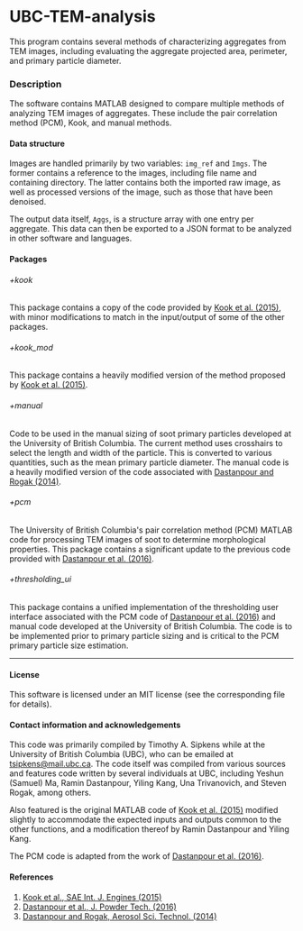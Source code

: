 # UBC-TEM-analysis

This program contains several methods of characterizing aggregates from
TEM images, including evaluating the aggregate projected area, perimeter,
and primary particle diameter.


### Description

The software contains MATLAB designed to compare multiple
methods of analyzing TEM images of aggregates. These include the
pair correlation method (PCM), Kook, and manual methods.

#### Data structure

Images are handled primarily by two variables: `img_ref`
and `Imgs`. The former contains a reference to the images,
including file name and containing directory. The latter
contains both the imported raw image, as well as processed
versions of the image, such as those that have been
denoised.

The output data itself, `Aggs`, is a structure array with one
entry per aggregate. This data can then be exported to a JSON
format to be analyzed in other software and languages.

#### Packages

###### +kook

This package contains a copy of the code provided by [Kook et al. (2015)][kook],
with minor modifications to match in the input/output of some of the
other packages.

###### +kook_mod

This package contains a heavily modified version of the method proposed
by [Kook et al. (2015)][kook].

###### +manual

Code to be used in the manual sizing of soot primary particles developed
at the University of British Columbia. The current method uses crosshairs
to select the length and width of the particle. This is converted to
various quantities, such as the mean primary particle diameter. The manual
code is a heavily modified version of the code associated with [Dastanpour and Rogak (2014)][dastanpour2014].

###### +pcm

The University of British Columbia's pair correlation method (PCM) MATLAB code for processing TEM images of soot to determine morphological properties. This package contains a significant update to the previous code provided with [Dastanpour et al. (2016)][dastanpour2016].

###### +thresholding_ui

This package contains a unified implementation of the thresholding user
interface associated with the PCM code of [Dastanpour et al. (2016)][dastanpour2016] and manual code developed at the University of British Columbia. The code is to be implemented prior to primary particle sizing and is critical to the PCM primary particle size estimation.

--------------------------------------------------------------------------

#### License

This software is licensed under an MIT license (see the corresponding file
for details).


#### Contact information and acknowledgements

This code was primarily compiled by Timothy A. Sipkens while at the
University of British Columbia (UBC), who can be emailed at
[tsipkens@mail.ubc.ca](mailto:tsipkens@mail.ubc.ca). The code
itself was compiled from various sources and features code written by
several individuals at UBC, including Yeshun (Samuel) Ma, Ramin Dastanpour,
Yiling Kang, Una Trivanovich, and Steven Rogak, among others.

Also featured is the original MATLAB code of [Kook et al. (2015)][kook]
modified slightly to accommodate the expected inputs and outputs common
to the other functions, and a modification thereof by Ramin Dastanpour
and Yiling Kang.

The PCM code is adapted from the work of [Dastanpour et al. (2016)][dastanpour2016].


#### References

1. [Kook et al., SAE Int. J. Engines (2015)][kook]
2. [Dastanpour et al., J. Powder Tech. (2016)][dastanpour2016]
3. [Dastanpour and Rogak, Aerosol Sci. Technol. (2014)][dastanpour2014]

[kook]: https://doi.org/10.4271/2015-01-1991
[dastanpour2016]: https://doi.org/10.1016/j.powtec.2016.03.027
[dastanpour2014]: https://doi.org/10.1080/02786826.2014.955565
